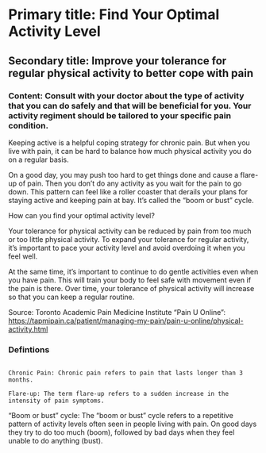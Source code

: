 # Primary title: Find Your Optimal Activity Level
## Secondary title: Improve your tolerance for regular physical activity to better cope with pain
### Content: Consult with your doctor about the type of activity that you can do safely and that will be beneficial for you. Your activity regiment should be tailored to your specific pain condition.

Keeping active is a helpful coping strategy for chronic pain. But when you live with pain, it can be hard to balance how much physical activity you do on a regular basis.
 
On a good day, you may push too hard to get things done and cause a flare-up of pain. Then you don’t do any activity as you wait for the pain to go down. This pattern can feel like a roller coaster that derails your plans for staying active and keeping pain at bay. It’s called the “boom or bust” cycle.

How can you find your optimal activity level?
 
Your tolerance for physical activity can be reduced by pain from too much or too little physical activity. To expand your tolerance for regular activity, it’s important to pace your activity level and avoid overdoing it when you feel well.
 
At the same time, it’s important to continue to do gentle activities even when you have pain. This will train your body to feel safe with movement even if the pain is there. Over time, your tolerance of physical activity will increase so that you can keep a regular routine. 

Source: 
Toronto Academic Pain Medicine Institute “Pain U Online”: https://tapmipain.ca/patient/managing-my-pain/pain-u-online/physical-activity.html
### Defintions
                                                                                                                                                                             Chronic Pain: Chronic pain refers to pain that lasts longer than 3 months.
                                                                                                                                                            Flare-up: The term flare-up refers to a sudden increase in the intensity of pain symptoms. 
“Boom or bust” cycle: The “boom or bust” cycle refers to a repetitive pattern of activity levels often seen in people living with pain. On good days they try to do too much (boom), followed by bad days when they feel unable to do anything (bust). 
